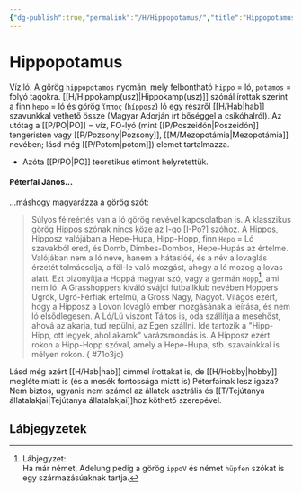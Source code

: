 ```yaml
---
{"dg-publish":true,"permalink":"/H/Hippopotamus/","title":"Hippopotamus","created":"2023-11-21T09:16","updated":"2025-07-26T21:31"}
---
```



# Hippopotamus

Víziló. A görög `hippopotamos` nyomán, mely felbontható `hippo` = ló, `potamos` = folyó tagokra. [[H/Hippokamp(usz)\|Hippokamp(usz)]] szónál írottak szerint a finn `hepo` = ló és görög `ἵππος` (`hípposz`) ló egy részről [[H/Hab\|hab]] szavunkkal vethető össze (Magyar Adorján írt bőséggel a csikóhalról). Az utótag a [[P/PO\|PO]] = víz, FO-lyó (mint [[P/Poszeidón\|Poszeidón]] tengeristen vagy [[P/Pozsony\|Pozsony]], [[M/Mezopotámia\|Mezopotámia]] nevében; lásd még [[P/Potom\|potom]]) elemet tartalmazza.  
- Azóta [[P/PO\|PO]] teoretikus etimont helyretettük.

#### Péterfai János...

...máshogy magyarázza a görög szót:  
> Súlyos félreértés van a ló görög nevével kapcsolatban is. A klasszikus görög Hippos szónak nincs köze az I-qo \[I-Po?\] szóhoz. A Hippos, Hipposz valójában a Hepe-Hupa, Hipp-Hopp, finn `Hepo` = Ló szavakból ered, és Domb, Dimbes-Dombos, Hepe-Hupás az értelme. Valójában nem a ló neve, hanem a hátaslóé, és a név a lovaglás érzetét tolmácsolja, a föl-le való mozgást, ahogy a ló mozog a lovas alatt. Ezt bizonyítja a Hoppá magyar szó, vagy a germán `Hopp`[^1], ami nem ló. A Grasshoppers kiváló svájci futballklub nevében Hoppers Ugrók, Ugró-Férfiak értelmű, a Gross Nagy, Nagyot. Világos ezért, hogy a Hipposz a Lovon lovagló ember mozgásának a leírása, és nem ló elsődlegesen. A Ló/Lú viszont Táltos is, oda szállítja a mesehőst, ahová az akarja, tud repülni, az Égen szállni. Ide tartozik a "Hipp-Hipp, ott legyek, ahol akarok" varázsmondás is. A Hipposz ezért rokon a Hipp-Hopp szóval, amely a Hepe-Hupa, stb. szavainkkal is mélyen rokon.  { #71o3jc}


Lásd még azért [[H/Hab\|hab]] címmel írottakat is, de [[H/Hobby\|hobby]] megléte miatt is (és a mesék fontossága miatt is) Péterfainak lesz igaza? Nem biztos, ugyanis nem számol az állatok asztrális és [[T/Tejútanya állatalakjai\|Tejútanya állatalakjai]]hoz köthető szerepével.  

## Lábjegyzetek

[^1]: Lábjegyzet:  
Ha már német, Adelung pedig a görög `ippoV` és német `hüpfen` szókat is egy származásúaknak tartja.  